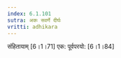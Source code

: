 ```yaml
---
index: 6.1.101
sutra: अकः सवर्णे दीर्घः
vritti: adhikara
---
```


 संहितायाम् [6।1।71]  एक: पूर्वपरयो: [6।1।84] 